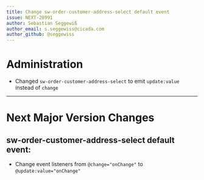 ```yaml
---
title: Change sw-order-customer-address-select default event
issue: NEXT-28991
author: Sebastian Seggewiß
author_email: s.seggewiss@cicada.com
author_github: @seggewiss
---
```

# Administration
* Changed `sw-order-customer-address-select` to emit `update:value` instead of `change`
___
# Next Major Version Changes
## sw-order-customer-address-select default event:
* Change event listeners from `@change="onChange"` to `@update:value="onChange"`
